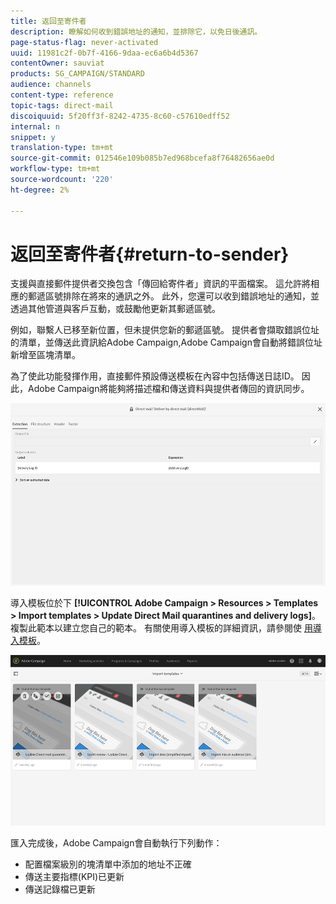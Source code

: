 ```yaml
---
title: 返回至寄件者
description: 瞭解如何收到錯誤地址的通知，並排除它，以免日後通訊。
page-status-flag: never-activated
uuid: 11981c2f-0b7f-4166-9daa-ec6a6b4d5367
contentOwner: sauviat
products: SG_CAMPAIGN/STANDARD
audience: channels
content-type: reference
topic-tags: direct-mail
discoiquuid: 5f20ff3f-8242-4735-8c60-c57610edff52
internal: n
snippet: y
translation-type: tm+mt
source-git-commit: 012546e109b085b7ed968bcefa8f76482656ae0d
workflow-type: tm+mt
source-wordcount: '220'
ht-degree: 2%

---
```



# 返回至寄件者{#return-to-sender}

支援與直接郵件提供者交換包含「傳回給寄件者」資訊的平面檔案。 這允許將相應的郵遞區號排除在將來的通訊之外。 此外，您還可以收到錯誤地址的通知，並透過其他管道與客戶互動，或鼓勵他更新其郵遞區號。

例如，聯繫人已移至新位置，但未提供您新的郵遞區號。 提供者會擷取錯誤位址的清單，並傳送此資訊給Adobe Campaign,Adobe Campaign會自動將錯誤位址新增至區塊清單。

為了使此功能發揮作用，直接郵件預設傳送模板在內容中包括傳送日誌ID。 因此，Adobe Campaign將能夠將描述檔和傳送資料與提供者傳回的資訊同步。

![](assets/direct_mail_return_sender_1.png)

導入模板位於下 **[!UICONTROL Adobe Campaign > Resources > Templates > Import templates > Update Direct Mail quarantines and delivery logs]**。 複製此範本以建立您自己的範本。 有關使用導入模板的詳細資訊，請參閱使 [用導入模板](../../automating/using/importing-data-with-import-templates.md#setting-up-import-templates)。

![](assets/direct_mail_return_sender_2.png)

匯入完成後，Adobe Campaign會自動執行下列動作：

* 配置檔案級別的塊清單中添加的地址不正確
* 傳送主要指標(KPI)已更新
* 傳送記錄檔已更新

